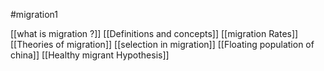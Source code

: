 #migration1

[[what is migration ?]]
[[Definitions and concepts]]
[[migration Rates]]
[[Theories of migration]] 
[[selection in migration]] 
[[Floating population of china]] 
[[Healthy migrant Hypothesis]] 